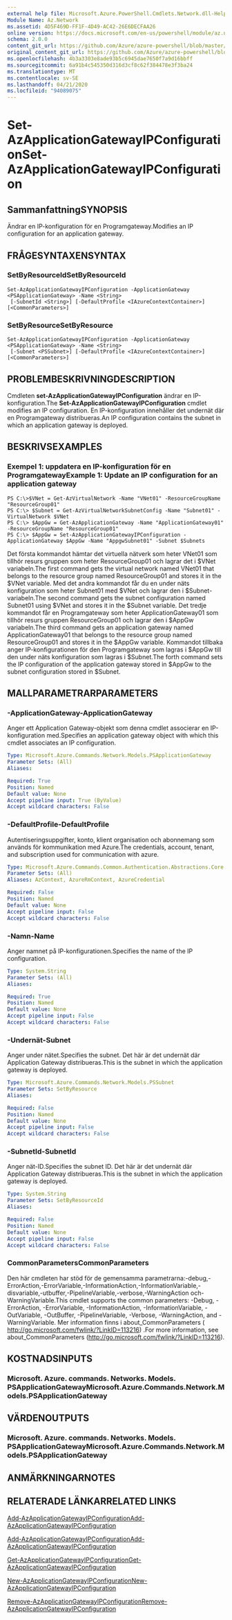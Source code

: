 ```yaml
---
external help file: Microsoft.Azure.PowerShell.Cmdlets.Network.dll-Help.xml
Module Name: Az.Network
ms.assetid: 4D5F469D-FF1F-4D49-AC42-26E6DECFAA26
online version: https://docs.microsoft.com/en-us/powershell/module/az.network/set-azapplicationgatewayipconfiguration
schema: 2.0.0
content_git_url: https://github.com/Azure/azure-powershell/blob/master/src/Network/Network/help/Set-AzApplicationGatewayIPConfiguration.md
original_content_git_url: https://github.com/Azure/azure-powershell/blob/master/src/Network/Network/help/Set-AzApplicationGatewayIPConfiguration.md
ms.openlocfilehash: 4b3a3303e8ade93b5c6945dae7650f7a9d16bbff
ms.sourcegitcommit: 6a91b4c545350d316d3cf8c62f384478e3f3ba24
ms.translationtype: MT
ms.contentlocale: sv-SE
ms.lasthandoff: 04/21/2020
ms.locfileid: "94089075"
---
```

# <span data-ttu-id="9532e-101">Set-AzApplicationGatewayIPConfiguration</span><span class="sxs-lookup"><span data-stu-id="9532e-101">Set-AzApplicationGatewayIPConfiguration</span></span>

## <span data-ttu-id="9532e-102">Sammanfattning</span><span class="sxs-lookup"><span data-stu-id="9532e-102">SYNOPSIS</span></span>
<span data-ttu-id="9532e-103">Ändrar en IP-konfiguration för en Programgateway.</span><span class="sxs-lookup"><span data-stu-id="9532e-103">Modifies an IP configuration for an application gateway.</span></span>

## <span data-ttu-id="9532e-104">FRÅGESYNTAXEN</span><span class="sxs-lookup"><span data-stu-id="9532e-104">SYNTAX</span></span>

### <span data-ttu-id="9532e-105">SetByResourceId</span><span class="sxs-lookup"><span data-stu-id="9532e-105">SetByResourceId</span></span>
```
Set-AzApplicationGatewayIPConfiguration -ApplicationGateway <PSApplicationGateway> -Name <String>
 [-SubnetId <String>] [-DefaultProfile <IAzureContextContainer>] [<CommonParameters>]
```

### <span data-ttu-id="9532e-106">SetByResource</span><span class="sxs-lookup"><span data-stu-id="9532e-106">SetByResource</span></span>
```
Set-AzApplicationGatewayIPConfiguration -ApplicationGateway <PSApplicationGateway> -Name <String>
 [-Subnet <PSSubnet>] [-DefaultProfile <IAzureContextContainer>] [<CommonParameters>]
```

## <span data-ttu-id="9532e-107">PROBLEMBESKRIVNING</span><span class="sxs-lookup"><span data-stu-id="9532e-107">DESCRIPTION</span></span>
<span data-ttu-id="9532e-108">Cmdleten **set-AzApplicationGatewayIPConfiguration** ändrar en IP-konfiguration.</span><span class="sxs-lookup"><span data-stu-id="9532e-108">The **Set-AzApplicationGatewayIPConfiguration** cmdlet modifies an IP configuration.</span></span>
<span data-ttu-id="9532e-109">En IP-konfiguration innehåller det undernät där en Programgateway distribueras.</span><span class="sxs-lookup"><span data-stu-id="9532e-109">An IP configuration contains the subnet in which an application gateway is deployed.</span></span>

## <span data-ttu-id="9532e-110">BESKRIVS</span><span class="sxs-lookup"><span data-stu-id="9532e-110">EXAMPLES</span></span>

### <span data-ttu-id="9532e-111">Exempel 1: uppdatera en IP-konfiguration för en Programgateway</span><span class="sxs-lookup"><span data-stu-id="9532e-111">Example 1: Update an IP configuration for an application gateway</span></span>
```
PS C:\>$VNet = Get-AzVirtualNetwork -Name "VNet01" -ResourceGroupName "ResourceGroup01"
PS C:\> $Subnet = Get-AzVirtualNetworkSubnetConfig -Name "Subnet01" -VirtualNetwork $VNet 
PS C:\> $AppGw = Get-AzApplicationGateway -Name "ApplicationGateway01" -ResourceGroupName "ResourceGroup01"
PS C:\> $AppGw = Set-AzApplicationGatewayIPConfiguration -ApplicationGateway $AppGw -Name "AppgwSubnet01" -Subnet $Subnets
```

<span data-ttu-id="9532e-112">Det första kommandot hämtar det virtuella nätverk som heter VNet01 som tillhör resurs gruppen som heter ResourceGroup01 och lagrar det i $VNet variabeln.</span><span class="sxs-lookup"><span data-stu-id="9532e-112">The first command gets the virtual network named VNet01 that belongs to the resource group named ResourceGroup01 and stores it in the $VNet variable.</span></span>
<span data-ttu-id="9532e-113">Med det andra kommandot får du en under näts konfiguration som heter Subnet01 med $VNet och lagrar den i $Subnet-variabeln.</span><span class="sxs-lookup"><span data-stu-id="9532e-113">The second command gets the subnet configuration named Subnet01 using $VNet and stores it in the $Subnet variable.</span></span>
<span data-ttu-id="9532e-114">Det tredje kommandot får en Programgateway som heter ApplicationGateway01 som tillhör resurs gruppen ResourceGroup01 och lagrar den i $AppGw variabeln.</span><span class="sxs-lookup"><span data-stu-id="9532e-114">The third command gets an application gateway named ApplicationGateway01 that belongs to the resource group named ResourceGroup01 and stores it in the $AppGw variable.</span></span>
<span data-ttu-id="9532e-115">Kommandot tillbaka anger IP-konfigurationen för den Programgateway som lagras i $AppGw till den under näts konfiguration som lagras i $Subnet.</span><span class="sxs-lookup"><span data-stu-id="9532e-115">The forth command sets the IP configuration of the application gateway stored in $AppGw to the subnet configuration stored in $Subnet.</span></span>

## <span data-ttu-id="9532e-116">MALLPARAMETRAR</span><span class="sxs-lookup"><span data-stu-id="9532e-116">PARAMETERS</span></span>

### <span data-ttu-id="9532e-117">-ApplicationGateway</span><span class="sxs-lookup"><span data-stu-id="9532e-117">-ApplicationGateway</span></span>
<span data-ttu-id="9532e-118">Anger ett Application Gateway-objekt som denna cmdlet associerar en IP-konfiguration med.</span><span class="sxs-lookup"><span data-stu-id="9532e-118">Specifies an application gateway object with which this cmdlet associates an IP configuration.</span></span>

```yaml
Type: Microsoft.Azure.Commands.Network.Models.PSApplicationGateway
Parameter Sets: (All)
Aliases:

Required: True
Position: Named
Default value: None
Accept pipeline input: True (ByValue)
Accept wildcard characters: False
```

### <span data-ttu-id="9532e-119">-DefaultProfile</span><span class="sxs-lookup"><span data-stu-id="9532e-119">-DefaultProfile</span></span>
<span data-ttu-id="9532e-120">Autentiseringsuppgifter, konto, klient organisation och abonnemang som används för kommunikation med Azure.</span><span class="sxs-lookup"><span data-stu-id="9532e-120">The credentials, account, tenant, and subscription used for communication with azure.</span></span>

```yaml
Type: Microsoft.Azure.Commands.Common.Authentication.Abstractions.Core.IAzureContextContainer
Parameter Sets: (All)
Aliases: AzContext, AzureRmContext, AzureCredential

Required: False
Position: Named
Default value: None
Accept pipeline input: False
Accept wildcard characters: False
```

### <span data-ttu-id="9532e-121">-Namn</span><span class="sxs-lookup"><span data-stu-id="9532e-121">-Name</span></span>
<span data-ttu-id="9532e-122">Anger namnet på IP-konfigurationen.</span><span class="sxs-lookup"><span data-stu-id="9532e-122">Specifies the name of the IP configuration.</span></span>

```yaml
Type: System.String
Parameter Sets: (All)
Aliases:

Required: True
Position: Named
Default value: None
Accept pipeline input: False
Accept wildcard characters: False
```

### <span data-ttu-id="9532e-123">-Undernät</span><span class="sxs-lookup"><span data-stu-id="9532e-123">-Subnet</span></span>
<span data-ttu-id="9532e-124">Anger under nätet.</span><span class="sxs-lookup"><span data-stu-id="9532e-124">Specifies the subnet.</span></span>
<span data-ttu-id="9532e-125">Det här är det undernät där Application Gateway distribueras.</span><span class="sxs-lookup"><span data-stu-id="9532e-125">This is the subnet in which the application gateway is deployed.</span></span>

```yaml
Type: Microsoft.Azure.Commands.Network.Models.PSSubnet
Parameter Sets: SetByResource
Aliases:

Required: False
Position: Named
Default value: None
Accept pipeline input: False
Accept wildcard characters: False
```

### <span data-ttu-id="9532e-126">-SubnetId</span><span class="sxs-lookup"><span data-stu-id="9532e-126">-SubnetId</span></span>
<span data-ttu-id="9532e-127">Anger nät-ID.</span><span class="sxs-lookup"><span data-stu-id="9532e-127">Specifies the subnet ID.</span></span>
<span data-ttu-id="9532e-128">Det här är det undernät där Application Gateway distribueras.</span><span class="sxs-lookup"><span data-stu-id="9532e-128">This is the subnet in which the application gateway is deployed.</span></span>

```yaml
Type: System.String
Parameter Sets: SetByResourceId
Aliases:

Required: False
Position: Named
Default value: None
Accept pipeline input: False
Accept wildcard characters: False
```

### <span data-ttu-id="9532e-129">CommonParameters</span><span class="sxs-lookup"><span data-stu-id="9532e-129">CommonParameters</span></span>
<span data-ttu-id="9532e-130">Den här cmdleten har stöd för de gemensamma parametrarna:-debug,-ErrorAction,-ErrorVariable,-InformationAction,-InformationVariable,-disvariable,-utbuffer,-PipelineVariable,-verbose,-WarningAction och-WarningVariable.</span><span class="sxs-lookup"><span data-stu-id="9532e-130">This cmdlet supports the common parameters: -Debug, -ErrorAction, -ErrorVariable, -InformationAction, -InformationVariable, -OutVariable, -OutBuffer, -PipelineVariable, -Verbose, -WarningAction, and -WarningVariable.</span></span> <span data-ttu-id="9532e-131">Mer information finns i about_CommonParameters ( http://go.microsoft.com/fwlink/?LinkID=113216) .</span><span class="sxs-lookup"><span data-stu-id="9532e-131">For more information, see about_CommonParameters (http://go.microsoft.com/fwlink/?LinkID=113216).</span></span>

## <span data-ttu-id="9532e-132">KOSTNADS</span><span class="sxs-lookup"><span data-stu-id="9532e-132">INPUTS</span></span>

### <span data-ttu-id="9532e-133">Microsoft. Azure. commands. Networks. Models. PSApplicationGateway</span><span class="sxs-lookup"><span data-stu-id="9532e-133">Microsoft.Azure.Commands.Network.Models.PSApplicationGateway</span></span>

## <span data-ttu-id="9532e-134">VÄRDEN</span><span class="sxs-lookup"><span data-stu-id="9532e-134">OUTPUTS</span></span>

### <span data-ttu-id="9532e-135">Microsoft. Azure. commands. Networks. Models. PSApplicationGateway</span><span class="sxs-lookup"><span data-stu-id="9532e-135">Microsoft.Azure.Commands.Network.Models.PSApplicationGateway</span></span>

## <span data-ttu-id="9532e-136">ANMÄRKNINGAR</span><span class="sxs-lookup"><span data-stu-id="9532e-136">NOTES</span></span>

## <span data-ttu-id="9532e-137">RELATERADE LÄNKAR</span><span class="sxs-lookup"><span data-stu-id="9532e-137">RELATED LINKS</span></span>

[<span data-ttu-id="9532e-138">Add-AzApplicationGatewayIPConfiguration</span><span class="sxs-lookup"><span data-stu-id="9532e-138">Add-AzApplicationGatewayIPConfiguration</span></span>](./Add-AzApplicationGatewayIPConfiguration.md)

[<span data-ttu-id="9532e-139">Add-AzApplicationGatewayIPConfiguration</span><span class="sxs-lookup"><span data-stu-id="9532e-139">Add-AzApplicationGatewayIPConfiguration</span></span>](./Add-AzApplicationGatewayIPConfiguration.md)

[<span data-ttu-id="9532e-140">Get-AzApplicationGatewayIPConfiguration</span><span class="sxs-lookup"><span data-stu-id="9532e-140">Get-AzApplicationGatewayIPConfiguration</span></span>](./Get-AzApplicationGatewayIPConfiguration.md)

[<span data-ttu-id="9532e-141">New-AzApplicationGatewayIPConfiguration</span><span class="sxs-lookup"><span data-stu-id="9532e-141">New-AzApplicationGatewayIPConfiguration</span></span>](./New-AzApplicationGatewayIPConfiguration.md)

[<span data-ttu-id="9532e-142">Remove-AzApplicationGatewayIPConfiguration</span><span class="sxs-lookup"><span data-stu-id="9532e-142">Remove-AzApplicationGatewayIPConfiguration</span></span>](./Remove-AzApplicationGatewayIPConfiguration.md)


